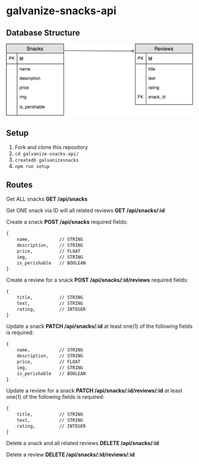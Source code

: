 # galvanize-snacks-api

## Database Structure

![](./images/Snacks-ERD.png)

## Setup
1. Fork and clone this repository
1. `cd galvanize-snacks-api/`
1. `createdb galvanizesnacks`
1. `npm run setup`

## Routes

Get ALL snacks
**GET /api/snacks**

Get ONE snack via ID will all related reviews
**GET /api/snacks/:id**

Create a snack 
**POST /api/snacks**
required fields:
```
{
    name,           // STRING
    description,    // STRING
    price,          // FLOAT
    img,            // STRING
    is_perishable   // BOOLEAN
}
```

Create a review for a snack
**POST /api/snacks/:id/reviews**
required fields:
```
{
	title,          // STRING
    text,           // STRING
    rating,         // INTEGER
}
```

Update a snack
**PATCH /api/snacks/:id**
at least one(1) of the following fields is required:
```
{
    name,           // STRING
    description,    // STRING
    price,          // FLOAT
    img,            // STRING
    is_perishable   // BOOLEAN
}
```

Update a review for a snack
**PATCH /api/snacks/:id/reviews/:id**
at least one(1) of the following fields is required:
```
{
	title,          // STRING
    text,           // STRING
    rating,         // INTEGER
}
```

Delete a snack and all related reviews
**DELETE /api/snacks/:id**

Delete a review
**DELETE /api/snacks/:id/reviews/:id**
